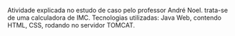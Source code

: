 Atividade explicada no estudo de caso pelo professor André Noel. 
trata-se de uma calculadora de IMC.
Tecnologias utilizadas:
Java Web, contendo HTML, CSS, rodando no servidor TOMCAT.
